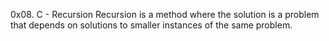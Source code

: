 0x08. C - Recursion
Recursion is a method where the solution is a problem that depends on solutions to smaller instances of the same problem.
